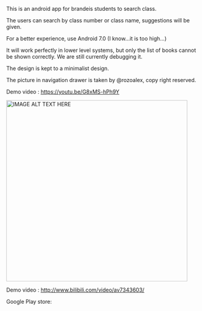 This is an android app for brandeis students to search class.

The users can search by class number or class name, suggestions will be given.

For a better experience, use Android 7.0 (I know...it is too high...)

It will work perfectly in lower level systems, but only the list of books cannot be shown correctly. We are still currently debugging it.

The design is kept to a minimalist design. 

The picture in navigation drawer is taken by @rozoalex, copy right reserved. 

Demo video : https://youtu.be/G8xMS-hPh9Y

<a href="http://www.youtube.com/watch?feature=player_embedded&v=G8xMS-hPh9Y
" target="_blank"><img src="http://img.youtube.com/vi/G8xMS-hPh9Y/0.jpg" 
alt="IMAGE ALT TEXT HERE" width="480" height="480" border="0" /></a>


Demo video : http://www.bilibili.com/video/av7343603/

Google Play store:
